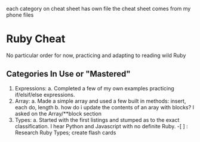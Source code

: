 each category on cheat sheet has own file
the cheat sheet comes from my phone files

# Ruby Cheat
No particular order for now, practicing and adapting to reading wild Ruby

## Categories In Use or "Mastered"
1. Expressions: 
    a. Completed a few of my own examples practicing if/elsif/else expressions.
2. Array: 
    a. Made a simple array and used a few built in methods: insert, each do, length
    b. how do i update the contents of an aray with blocks? I asked on the Array/**block section
3. Types:
    a. Started with the first listings and stumped as to the exact classification. I hear Python and Javascript with no definite Ruby.
        -[ ] : Research Ruby Types; create flash cards